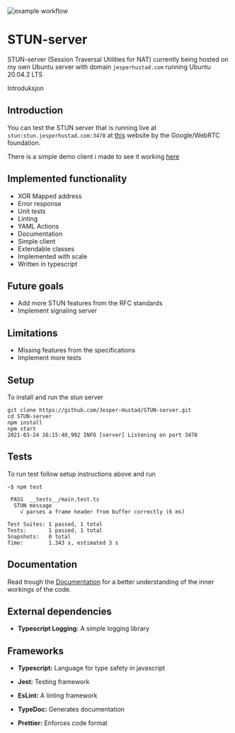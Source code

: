 ![example workflow](https://github.com/Jesper-Hustad/STUN-server/actions/workflows/main.yml/badge.svg)
# STUN-server

STUN-server (Session Traversal Utilities for NAT) currently being hosted on my own Ubuntu server with domain `jesperhustad.com` running Ubuntu 20.04.2 LTS

Introduksjon
## Introduction

You can test the STUN server that is running live at `stun:stun.jesperhustad.com:3478` at [this](https://webrtc.github.io/samples/src/content/peerconnection/trickle-ice/) website by the Google/WebRTC foundation.

There is a simple demo client i made to see it working [here](https://jesper-hustad.github.io/STUN-server/client/index.html)



## Implemented functionality
- XOR Mapped address
- Error response 
- Unit tests
- Linting
- YAML Actions
- Documentation
- Simple client
- Extendable classes
- Implemented with scale 
- Written in typescript


## Future goals
- Add more STUN features from the RFC standards
- Implement signaling server


## Limitations
- Missing features from the specifications
- Implement more tests


## Setup
To install and run the stun server
```
git clone https://github.com/Jesper-Hustad/STUN-server.git
cd STUN-server
npm install
npm start
2021-03-24 16:15:40,992 INFO [server] Listening on port 3478
```

## Tests
To run test follow setup instructions above and run
```
~$ npm test

 PASS  __tests__/main.test.ts
  STUN message
    √ parses a frame header from buffer correctly (6 ms)

Test Suites: 1 passed, 1 total
Tests:       1 passed, 1 total
Snapshots:   0 total
Time:        1.343 s, estimated 3 s
```



## Documentation
Read trough the [Documentation](https://jesper-hustad.github.io/STUN-server/docs/index.html) for a better understanding of the inner workings of the code.


## External dependencies

- **Typescript Logging:** A simple logging library

## Frameworks

- **Typescript:** Language for type safety in javascript

- **Jest:** Testing framework

- **EsLint:** A linting framework

- **TypeDoc:** Generates documentation 

- **Prettier:** Enforces code format


